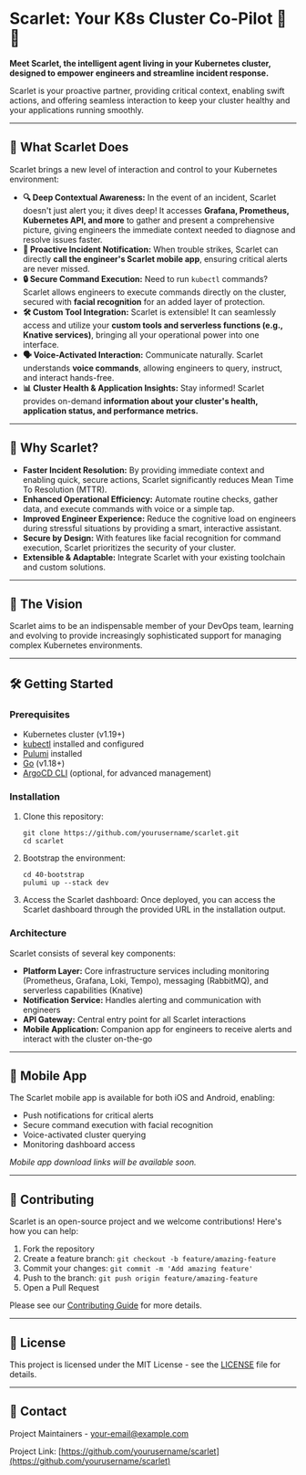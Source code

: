 # Scarlet: Your K8s Cluster Co-Pilot 🤖✨

**Meet Scarlet, the intelligent agent living in your Kubernetes cluster, designed to empower engineers and streamline incident response.**

Scarlet is your proactive partner, providing critical context, enabling swift actions, and offering seamless interaction to keep your cluster healthy and your applications running smoothly.

---

## 🚀 What Scarlet Does

Scarlet brings a new level of interaction and control to your Kubernetes environment:

* **🔍 Deep Contextual Awareness:** In the event of an incident, Scarlet doesn't just alert you; it dives deep! It accesses **Grafana, Prometheus, Kubernetes API, and more** to gather and present a comprehensive picture, giving engineers the immediate context needed to diagnose and resolve issues faster.
* **📲 Proactive Incident Notification:** When trouble strikes, Scarlet can directly **call the engineer's Scarlet mobile app**, ensuring critical alerts are never missed.
* **🔒 Secure Command Execution:** Need to run `kubectl` commands? Scarlet allows engineers to execute commands directly on the cluster, secured with **facial recognition** for an added layer of protection.
* **🛠️ Custom Tool Integration:** Scarlet is extensible! It can seamlessly access and utilize your **custom tools and serverless functions (e.g., Knative services)**, bringing all your operational power into one interface.
* **🗣️ Voice-Activated Interaction:** Communicate naturally. Scarlet understands **voice commands**, allowing engineers to query, instruct, and interact hands-free.
* **📊 Cluster Health & Application Insights:** Stay informed! Scarlet provides on-demand **information about your cluster's health, application status, and performance metrics.**

---

## 🌟 Why Scarlet?

* **Faster Incident Resolution:** By providing immediate context and enabling quick, secure actions, Scarlet significantly reduces Mean Time To Resolution (MTTR).
* **Enhanced Operational Efficiency:** Automate routine checks, gather data, and execute commands with voice or a simple tap.
* **Improved Engineer Experience:** Reduce the cognitive load on engineers during stressful situations by providing a smart, interactive assistant.
* **Secure by Design:** With features like facial recognition for command execution, Scarlet prioritizes the security of your cluster.
* **Extensible & Adaptable:** Integrate Scarlet with your existing toolchain and custom solutions.

---

## 🔮 The Vision

Scarlet aims to be an indispensable member of your DevOps team, learning and evolving to provide increasingly sophisticated support for managing complex Kubernetes environments.

---

## 🛠️ Getting Started

### Prerequisites

* Kubernetes cluster (v1.19+)
* [kubectl](https://kubernetes.io/docs/tasks/tools/) installed and configured
* [Pulumi](https://www.pulumi.com/docs/install/) installed
* [Go](https://golang.org/doc/install) (v1.18+)
* [ArgoCD CLI](https://argo-cd.readthedocs.io/en/stable/cli_installation/) (optional, for advanced management)

### Installation

1. Clone this repository:
   ```
   git clone https://github.com/yourusername/scarlet.git
   cd scarlet
   ```

2. Bootstrap the environment:
   ```
   cd 40-bootstrap
   pulumi up --stack dev
   ```

3. Access the Scarlet dashboard:
   Once deployed, you can access the Scarlet dashboard through the provided URL in the installation output.

### Architecture

Scarlet consists of several key components:

* **Platform Layer:** Core infrastructure services including monitoring (Prometheus, Grafana, Loki, Tempo), messaging (RabbitMQ), and serverless capabilities (Knative)
* **Notification Service:** Handles alerting and communication with engineers
* **API Gateway:** Central entry point for all Scarlet interactions
* **Mobile Application:** Companion app for engineers to receive alerts and interact with the cluster on-the-go

---

## 📱 Mobile App

The Scarlet mobile app is available for both iOS and Android, enabling:

* Push notifications for critical alerts
* Secure command execution with facial recognition
* Voice-activated cluster querying
* Monitoring dashboard access

*Mobile app download links will be available soon.*

---

## 🤝 Contributing

Scarlet is an open-source project and we welcome contributions! Here's how you can help:

1. Fork the repository
2. Create a feature branch: `git checkout -b feature/amazing-feature`
3. Commit your changes: `git commit -m 'Add amazing feature'`
4. Push to the branch: `git push origin feature/amazing-feature`
5. Open a Pull Request

Please see our [Contributing Guide](00-docs/CONTRIBUTING.md) for more details.

---

## 📄 License

This project is licensed under the MIT License - see the [LICENSE](LICENSE) file for details.

---

## 📧 Contact

Project Maintainers - [your-email@example.com](mailto:your-email@example.com)

Project Link: [https://github.com/yourusername/scarlet](https://github.com/yourusername/scarlet)
